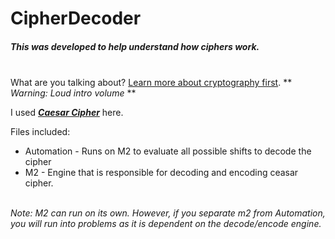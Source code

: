 # CipherDecoder
##### This was developed to help understand how ciphers work.

\
What are you talking about? [Learn more about cryptography first](https://www.youtube.com/watch?v=-yFZGF8FHSg).  ** *Warning: Loud intro volume* **

I used [**_Caesar Cipher_**](https://www.sciencedirect.com/topics/computer-science/caesar-cipher) here. 


Files included:

-    Automation - Runs on M2 to evaluate all possible shifts to decode the cipher
-    M2 - Engine that is responsible for decoding and encoding ceasar cipher.

\
*Note: M2 can run on its own. However, if you separate m2 from Automation, you will run into problems as it is dependent on the decode/encode engine.*
